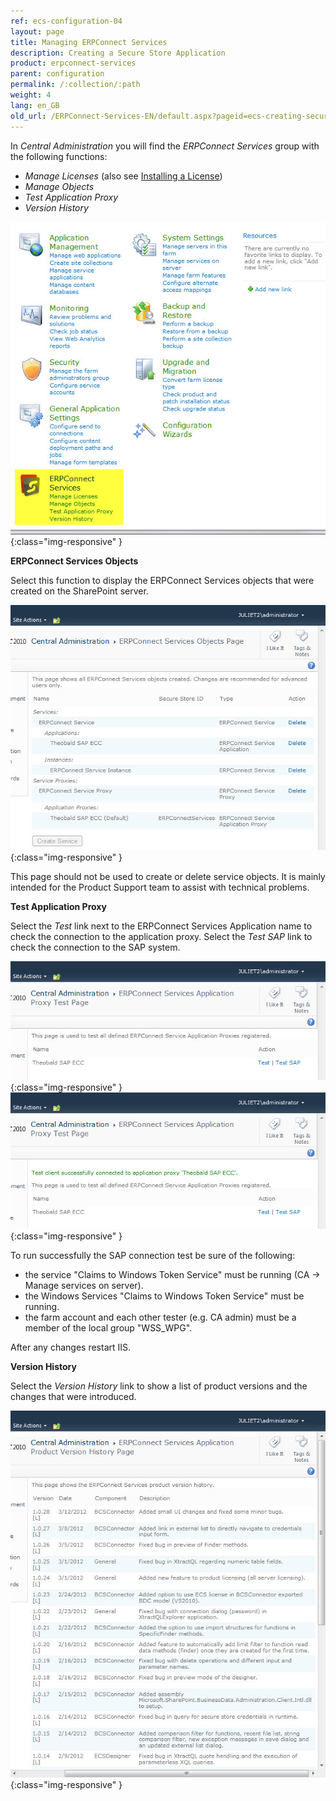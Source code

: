 ```yaml
---
ref: ecs-configuration-04
layout: page
title: Managing ERPConnect Services
description: Creating a Secure Store Application
product: erpconnect-services
parent: configuration
permalink: /:collection/:path
weight: 4
lang: en_GB
old_url: /ERPConnect-Services-EN/default.aspx?pageid=ecs-creating-secure-store-application
---
```


In *Central Administration* you will find the *ERPConnect Services* group with the following functions:

- *Manage Licenses* (also see [Installing a License](../requirements-and-installation/installing-a-license))
- *Manage Objects*
- *Test Application Proxy*
- *Version History*
 
![ECS-SP-Admin-ECS](/img/content/ECS-SP-Admin-ECS.jpg){:class="img-responsive" }


**ERPConnect Services Objects**

Select this function to display the ERPConnect Services objects that were created on the SharePoint server.

![ECS-SP-ECS-Objects](/img/content/ECS-SP-ECS-Objects.jpg){:class="img-responsive" }

This page should not be used to create or delete service objects. It is mainly intended for the Product Support team to assist with technical problems.


**Test Application Proxy**

Select the *Test* link next to the ERPConnect Services Application name to check the connection to the application proxy.
Select the *Test SAP*  link to check the connection to the SAP system.


![ECS-SP-ECS-Test](/img/content/ECS-SP-ECS-Test.jpg){:class="img-responsive" }
![ECS-SP-ECS-Test-Success](/img/content/ECS-SP-ECS-Test-Success.jpg){:class="img-responsive" }


To run successfully the SAP connection test be sure of the following: 

- the service "Claims to Windows Token Service" must be running (CA -> Manage services on server). 
- the Windows Services "Claims to Windows Token Service" must be running. 
- the farm account and each other tester (e.g. CA admin) must be a member of the local group "WSS_WPG". 

After any changes restart IIS. 


**Version History**


Select the *Version History* link to show a list of product versions and the changes that were introduced.

![ECS-SP-ECS-Version-History](/img/content/ECS-SP-ECS-Version-History.jpg){:class="img-responsive" }